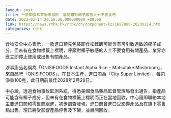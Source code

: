 ```yaml
---
layout: post
title: 一款即食松茸飯未標明　當局籲對椰子敏感人士不要食用
date: 2023-02-14 20:56:20.000000000 +08:00
link: https://news.rthk.hk/rthk/ch/component/k2/1687889-20230214.htm
categories: rthk
---
```


食物安全中心表示，一款進口預先包裝即食松茸飯可能含有可引致過敏的椰子成分，但未有在食物標籤上標明，呼籲對椰子敏感的人士不要食用有關產品，業界亦應立即停止使用或出售有關產品。

涉事產品名稱為「ONISIFOODS Instant Alpha Rice – Matsutake Mushroom」，來自品牌「ONISIFOODS」，在日本生產，進口商為「City Super Limited」，每包淨重100克，此日期前最佳2028年2月29日。

中心說，透過食物事故監測系統，得悉美國食品藥品監督管理局發出通告，指產品可能含有椰子成分，但未有在食物標籤上標明而正在當地回收，中心隨即聯絡本地主要進口商和零售商跟進，初步調查發現，進口商曾進口受影響產品及在旗下零售點出售，現已將受影響產品停售及下架，並展開回收。
